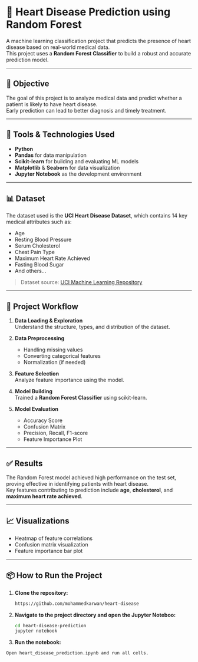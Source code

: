# 💓 Heart Disease Prediction using Random Forest

A machine learning classification project that predicts the presence of heart disease based on real-world medical data.  
This project uses a **Random Forest Classifier** to build a robust and accurate prediction model.

---

## 📌 Objective

The goal of this project is to analyze medical data and predict whether a patient is likely to have heart disease.  
Early prediction can lead to better diagnosis and timely treatment.

---

## 🧰 Tools & Technologies Used

- **Python**
- **Pandas** for data manipulation
- **Scikit-learn** for building and evaluating ML models
- **Matplotlib** & **Seaborn** for data visualization
- **Jupyter Notebook** as the development environment

---

## 📊 Dataset

The dataset used is the **UCI Heart Disease Dataset**, which contains 14 key medical attributes such as:

- Age  
- Resting Blood Pressure  
- Serum Cholesterol  
- Chest Pain Type  
- Maximum Heart Rate Achieved  
- Fasting Blood Sugar  
- And others...

> Dataset source: [UCI Machine Learning Repository](https://archive.ics.uci.edu/dataset/45/heart+disease)

---

## 🧪 Project Workflow

1. **Data Loading & Exploration**  
   Understand the structure, types, and distribution of the dataset.

2. **Data Preprocessing**  
   - Handling missing values  
   - Converting categorical features  
   - Normalization (if needed)

3. **Feature Selection**  
   Analyze feature importance using the model.

4. **Model Building**  
   Trained a **Random Forest Classifier** using scikit-learn.

5. **Model Evaluation**  
   - Accuracy Score  
   - Confusion Matrix  
   - Precision, Recall, F1-score  
   - Feature Importance Plot

---

## ✅ Results

The Random Forest model achieved high performance on the test set, proving effective in identifying patients with heart disease.  
Key features contributing to prediction include **age**, **cholesterol**, and **maximum heart rate achieved**.

---

## 📈 Visualizations

- Heatmap of feature correlations  
- Confusion matrix visualization  
- Feature importance bar plot

---

## 📦 How to Run the Project

1. **Clone the repository:**
   ```bash
   https://github.com/mohammedkarwan/heart-disease
2. **Navigate to the project directory and open the Jupyter Noteboo:**
   ```bash
   cd heart-disease-prediction
   jupyter notebook
3. **Run the notebook:**
  ```bash
Open heart_disease_prediction.ipynb and run all cells.

